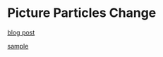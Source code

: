 # Picture Particles Change

[blog post](https://waynechoi.dev/post/picture-particles/)

[sample](https://waynechoidev.github.io/picture-particles-change/)
